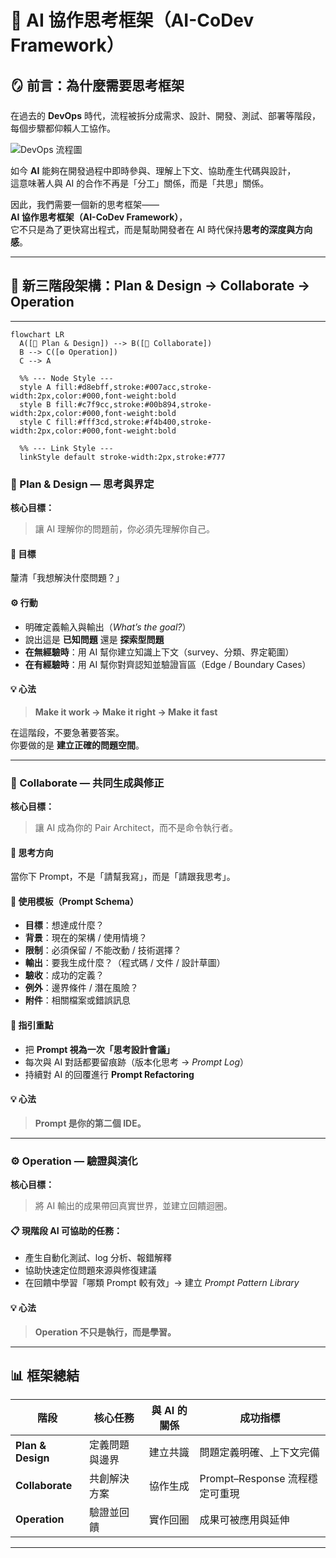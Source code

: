 # 🤖 AI 協作思考框架（AI-CoDev Framework）

## 🪞 前言：為什麼需要思考框架

在過去的 **DevOps** 時代，流程被拆分成需求、設計、開發、測試、部署等階段，  
每個步驟都仰賴人工協作。

![DevOps 流程圖](https://i0.wp.com/tw.alphacamp.co/wp-content/uploads/2023/09/DevOps.jpeg?resize=600%2C360&ssl=1)

如今 **AI** 能夠在開發過程中即時參與、理解上下文、協助產生代碼與設計，  
這意味著人與 AI 的合作不再是「分工」關係，而是「共思」關係。

因此，我們需要一個新的思考框架——  
**AI 協作思考框架（AI-CoDev Framework）**，  
它不只是為了更快寫出程式，而是幫助開發者在 AI 時代保持**思考的深度與方向感**。

---

## 🧱 新三階段架構：Plan & Design → Collaborate → Operation

---
```mermaid
flowchart LR
  A([🧠 Plan & Design]) --> B([🤝 Collaborate])
  B --> C([⚙️ Operation])
  C --> A

  %% --- Node Style ---
  style A fill:#d8ebff,stroke:#007acc,stroke-width:2px,color:#000,font-weight:bold
  style B fill:#c7f9cc,stroke:#00b894,stroke-width:2px,color:#000,font-weight:bold
  style C fill:#fff3cd,stroke:#f4b400,stroke-width:2px,color:#000,font-weight:bold

  %% --- Link Style ---
  linkStyle default stroke-width:2px,stroke:#777
```

### 🧠 Plan & Design — 思考與界定

**核心目標：**  
> 讓 AI 理解你的問題前，你必須先理解你自己。

#### 🎯 目標  
釐清「我想解決什麼問題？」

#### ⚙️ 行動

- 明確定義輸入與輸出（*What’s the goal?*）  
- 說出這是 **已知問題** 還是 **探索型問題**  
- **在無經驗時**：用 AI 幫你建立知識上下文（survey、分類、界定範圍）  
- **在有經驗時**：用 AI 幫你對齊認知並驗證盲區（Edge / Boundary Cases）

#### 💡 心法  
> **Make it work → Make it right → Make it fast**

在這階段，不要急著要答案。  
你要做的是 **建立正確的問題空間**。

---

### 🤝 Collaborate — 共同生成與修正

**核心目標：**  
> 讓 AI 成為你的 Pair Architect，而不是命令執行者。

#### 🧩 思考方向
當你下 Prompt，不是「請幫我寫」，而是「請跟我思考」。

#### 🧱 使用模板（Prompt Schema）
- **目標**：想達成什麼？  
- **背景**：現在的架構 / 使用情境？  
- **限制**：必須保留 / 不能改動 / 技術選擇？  
- **輸出**：要我生成什麼？（程式碼 / 文件 / 設計草圖）  
- **驗收**：成功的定義？  
- **例外**：邊界條件 / 潛在風險？  
- **附件**：相關檔案或錯誤訊息  

#### 📘 指引重點

- 把 **Prompt 視為一次「思考設計會議」**  
- 每次與 AI 對話都要留痕跡（版本化思考 → *Prompt Log*）  
- 持續對 AI 的回覆進行 **Prompt Refactoring**

#### 💡 心法  
> **Prompt 是你的第二個 IDE。**

---

### ⚙️ Operation — 驗證與演化

**核心目標：**  
> 將 AI 輸出的成果帶回真實世界，並建立回饋迴圈。

#### 📋 現階段 AI 可協助的任務：

- 產生自動化測試、log 分析、報錯解釋  
- 協助快速定位問題來源與修復建議  
- 在回饋中學習「哪類 Prompt 較有效」→ 建立 *Prompt Pattern Library*

#### 💡 心法  
> **Operation 不只是執行，而是學習。**

---

## 📊 框架總結

| 階段 | 核心任務 | 與 AI 的關係 | 成功指標 |
|------|-----------|---------------|-----------|
| **Plan & Design** | 定義問題與邊界 | 建立共識 | 問題定義明確、上下文完備 |
| **Collaborate** | 共創解決方案 | 協作生成 | Prompt–Response 流程穩定可重現 |
| **Operation** | 驗證並回饋 | 實作回圈 | 成果可被應用與延伸 |

---
